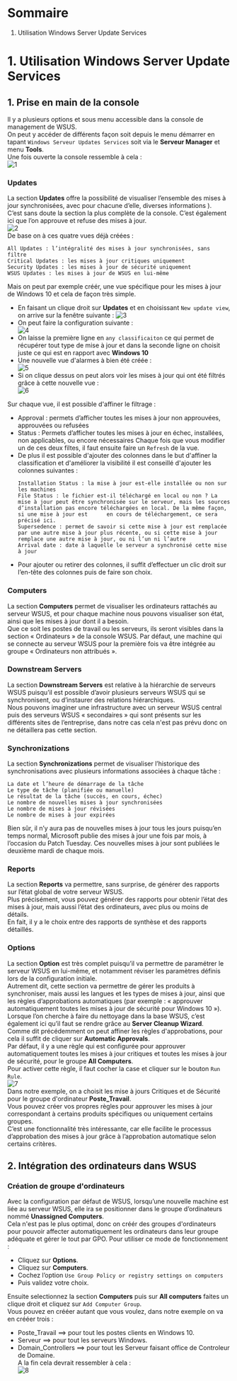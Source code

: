 # Sommaire

1. Utilisation Windows Server Update Services

# 1. Utilisation Windows Server Update Services

## 1.  Prise en main de la console  

Il y a plusieurs options et sous menu accessible dans la console de management de WSUS.  
On peut y accéder de différents façon soit depuis le menu démarrer en tapant `Windows Serveur Updates Services` soit via le **Serveur Manager** et menu **Tools**.  
Une fois ouverte la console ressemble à cela :  
![1](https://github.com/WildCodeSchool/TSSR-2402-P3-G4-BuildYourInfra-Pharmgreen/assets/159529274/419b03ef-d6a5-4721-a7fb-aaad4a07c650)

### Updates  

La section **Updates** offre la possibilité de visualiser l’ensemble des mises à jour synchronisées, avec pour chacune d’elle, diverses informations ).  
C’est sans doute la section la plus complète de la console. C’est également ici que l’on approuve et refuse des mises à jour.  
![2](https://github.com/WildCodeSchool/TSSR-2402-P3-G4-BuildYourInfra-Pharmgreen/assets/159529274/e02745c5-142e-4c42-bd12-bd1eb17aa1b5)  
De base on à ces quatre vues déjà créées  :

    All Updates : l’intégralité des mises à jour synchronisées, sans filtre
    Critical Updates : les mises à jour critiques uniquement
    Security Updates : les mises à jour de sécurité uniquement
    WSUS Updates : les mises à jour de WSUS en lui-même

Mais on peut par exemple créér, une vue spécifique pour les mises à jour de Windows 10 et cela de façon très simple.
- En faisant un clique droit sur **Updates** et en choisissant `New update view`, on arrive sur la fenêtre suivante : 
![3](https://github.com/WildCodeSchool/TSSR-2402-P3-G4-BuildYourInfra-Pharmgreen/assets/159529274/75b6c0d3-5be6-4ea0-892c-f282c17e61a8)  
- On peut faire la configuration suivante :  
![4](https://github.com/WildCodeSchool/TSSR-2402-P3-G4-BuildYourInfra-Pharmgreen/assets/159529274/4aeda643-32d8-441b-9d99-530b1abada30)  
- On laisse la première ligne en `any classificaiton` ce qui permet de récupérer tout type de mise à jour et dans la seconde ligne on choisit juste ce qui est en rapport avec **Windows 10**
- Une nouvelle vue d'alarmes à bien été créée :  
![5](https://github.com/WildCodeSchool/TSSR-2402-P3-G4-BuildYourInfra-Pharmgreen/assets/159529274/a9f38ab2-d467-4850-87fd-807a71351244)  
- Si on clique dessus on peut alors voir les mises à jour qui ont été filtrés grâce à cette nouvelle vue :  
![6](https://github.com/WildCodeSchool/TSSR-2402-P3-G4-BuildYourInfra-Pharmgreen/assets/159529274/4e25baeb-c6a2-4b27-9c59-a576e69a9640)

Sur chaque vue, il est possible d'affiner le filtrage :
- Approval : permets d’afficher toutes les mises à jour non approuvées, approuvées ou refusées
- Status : Permets d’afficher toutes les mises à jour en échec, installées, non applicables, ou encore nécessaires
Chaque fois que vous modifier un de ces deux filtes, il faut ensuite faire un `Refresh` de la vue.
- De plus il est possible d'ajouter des colonnes dans le but d'affiner la classification et d'améliorer la visibilité il est conseillé d'ajouter les colonnes suivantes :
    ```
    Installation Status : la mise à jour est-elle installée ou non sur les machines
    File Status : le fichier est-il téléchargé en local ou non ? La mise à jour peut être synchronisée sur le serveur, mais les sources d’installation pas encore téléchargées en local. De la même façon, si une mise à jour est      en cours de téléchargement, ce sera précisé ici.
    Supersedence : permet de savoir si cette mise à jour est remplacée par une autre mise à jour plus récente, ou si cette mise à jour remplace une autre mise à jour, ou ni l’un ni l’autre
    Arrival date : date à laquelle le serveur a synchronisé cette mise à jour
    ```
- Pour ajouter ou retirer des colonnes, il suffit d’effectuer un clic droit sur l’en-tête des colonnes puis de faire son choix.

### Computers  

La section **Computers** permet de visualiser les ordinateurs rattachés au serveur WSUS, et pour chaque machine nous pouvons visualiser son état, ainsi que les mises à jour dont il a besoin.  
Que ce soit les postes de travail ou les serveurs, ils seront visibles dans la section « Ordinateurs » de la console WSUS.
Par défaut, une machine qui se connecte au serveur WSUS pour la première fois va être intégrée au groupe « Ordinateurs non attribués ».

### Downstream Servers

La section **Downstream Servers** est relative à la hiérarchie de serveurs WSUS puisqu’il est possible d’avoir plusieurs serveurs WSUS qui se synchronisent, ou d’instaurer des relations hiérarchiques.  
Nous pouvons imaginer une infrastructure avec un serveur WSUS central puis des serveurs WSUS « secondaires » qui sont présents sur les différents sites de l’entreprise, dans notre cas cela n'est pas prévu donc on ne détaillera pas cette section.

### Synchronizations 

La section **Synchronizations** permet de visualiser l’historique des synchronisations avec plusieurs informations associées à chaque tâche :

    La date et l’heure de démarrage de la tâche
    Le type de tâche (planifiée ou manuelle)
    Le résultat de la tâche (succès, en cours, échec)
    Le nombre de nouvelles mises à jour synchronisées
    Le nombre de mises à jour révisées
    Le nombre de mises à jour expirées

Bien sûr, il n’y aura pas de nouvelles mises à jour tous les jours puisqu’en temps normal, Microsoft publie des mises à jour une fois par mois, à l’occasion du Patch Tuesday. Ces nouvelles mises à jour sont publiées le deuxième mardi de chaque mois.

### Reports 

La section **Reports** va permettre, sans surprise, de générer des rapports sur l’état global de votre serveur WSUS.  
Plus précisément, vous pouvez générer des rapports pour obtenir l’état des mises à jour, mais aussi l’état des ordinateurs, avec plus ou moins de détails.  
En fait, il y a le choix entre des rapports de synthèse et des rapports détaillés.

### Options 

La section **Option** est très complet puisqu’il va permettre de paramétrer le serveur WSUS en lui-même, et notamment réviser les paramètres définis lors de la configuration initiale.  
Autrement dit, cette section va permettre de gérer les produits à synchroniser, mais aussi les langues et les types de mises à jour, ainsi que les règles d’approbations automatiques (par exemple : « approuver automatiquement toutes les mises à jour de sécurité pour Windows 10 »).  
Lorsque l’on cherche à faire du nettoyage dans la base WSUS, c’est également ici qu’il faut se rendre grâce au **Server Cleanup Wizard**.  
Comme dit précédemment on peut affiner les règles d'approbations, pour cela il suffit de cliquer sur **Automatic Approvals**.  
Par défaut, il y a une règle qui est configurée pour approuver automatiquement toutes les mises à jour critiques et toutes les mises à jour de sécurité, pour le groupe **All Computers**.   
Pour activer cette règle, il faut cocher la case et cliquer sur le bouton `Run Rule`.  
![7](https://github.com/WildCodeSchool/TSSR-2402-P3-G4-BuildYourInfra-Pharmgreen/assets/159529274/45d98e90-04bf-4a27-baf5-6bbb675f086b)  
Dans notre exemple, on a choisit les mise à jours Critiques et de Sécurité pour le groupe d'ordinateur **Poste_Travail**.   
Vous pouvez créer vos propres règles pour approuver les mises à jour correspondant à certains produits spécifiques ou uniquement certains groupes.  
C’est une fonctionnalité très intéressante, car elle facilite le processus d’approbation des mises à jour grâce à l’approbation automatique selon certains critères.  

## 2.  Intégration des ordinateurs dans WSUS    

### Création de groupe d'ordinateurs

Avec la configuration par défaut de WSUS, lorsqu’une nouvelle machine est liée au serveur WSUS, elle ira se positionner dans le groupe d’ordinateurs nommé **Unassigned Computers**.  
Cela n'est pas le plus optimal, donc on créér des groupes d'ordinateurs pour pouvoir affecter automatiquement les ordinateurs dans leur groupe adéquate et gérer le tout par GPO.
Pour utiliser ce mode de fonctionnement :
- Cliquez sur **Options**.
- Cliquez sur **Computers**.
- Cochez l’option `Use Group Policy or registry settings on computers`
- Puis validez votre choix.

Ensuite selectionnez la section **Computers** puis sur **All computers** faites un clique droit et cliquez sur `Add Computer Group`.  
Vous pouvez en crééer autant que vous voulez, dans notre exemple on va en crééer trois :  
- Poste_Travail ==> pour tout les postes clients en Windows 10.  
- Serveur ==> pour tout les serveurs Windows.  
- Domain_Controllers ==> pour tout les Serveur faisant office de Controleur de Domaine.  
A la fin cela devrait ressembler à cela :  
![8](https://github.com/WildCodeSchool/TSSR-2402-P3-G4-BuildYourInfra-Pharmgreen/assets/159529274/b5585ba3-9375-4b84-a2af-3aafcb4d62a4)

